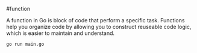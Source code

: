 #function

A function in Go is block of code that perform a specific task. Functions help you organize code by allowing you to construct 
reuseable code logic, which is easier to maintain and understand. 


`go run main.go`